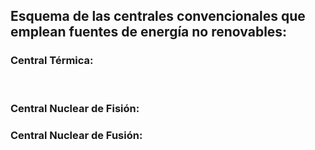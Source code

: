 ## Esquema de las centrales convencionales que emplean fuentes de energía no renovables:  
### Central Térmica:  
[](http://www.endesaeduca.com/Endesa_educa/recursos-interactivos/produccion-de-electricidad/viii.-las-centrales-termicas-convencionales)  
[](http://www.endesaeduca.com/Endesa_educa/recursos-interactivos/produccion-de-electricidad/ix.-las-centrales-termicas-de-ciclo-combinado)  
### Central Nuclear de Fisión:  
[](http://www.endesaeduca.com/Endesa_educa/recursos-interactivos/produccion-de-electricidad/x.-las-centrales-nucleares)  
### Central Nuclear de Fusión:  
[](https://es.wikipedia.org/wiki/Reactores_de_fusi%C3%B3n_nuclear)  
